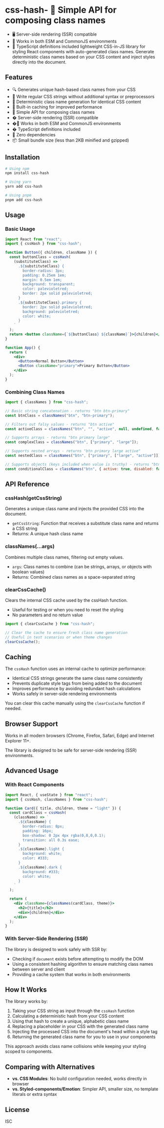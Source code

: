 # css-hash- 🧩 Simple API for composing class names
- 🖥️ Server-side rendering (SSR) compatible
- 🔄 Works in both ESM and CommonJS environments
- 📘 TypeScript definitions included lightweight CSS-in-JS library for styling React components with auto-generated class names. 
Generate deterministic class names based on your CSS content and inject styles directly into the document.

## Features

- 🔍 Generates unique hash-based class names from your CSS
- 📝 Write regular CSS strings without additional syntax or preprocessors
- 🎯 Deterministic class name generation for identical CSS content
- 💾 Built-in caching for improved performance
- 🧩 Simple API for composing class names
- �️ Server-side rendering (SSR) compatible
- �🔄 Works in both ESM and CommonJS environments
- � TypeScript definitions included
- 🚀 Zero dependencies
- 📦 Small bundle size (less than 2KB minified and gzipped)

## Installation

```bash
# Using npm
npm install css-hash

# Using yarn
yarn add css-hash

# Using pnpm
pnpm add css-hash
```

## Usage

### Basic Usage

```jsx
import React from "react";
import { cssHash } from "css-hash";

function Button({ children, className }) {
  const buttonClass = cssHash(
    (substituteClass) => `
      .${substituteClass} {
        border-radius: 3px;
        padding: 0.25em 1em;
        margin: 0.5em 1em;
        background: transparent;
        color: palevioletred;
        border: 2px solid palevioletred;
      }
      .${substituteClass}.primary {
        border: 2px solid palevioletred;
        background: palevioletred;
        color: white;
      }
    `
  );
  return <button className={`${buttonClass} ${className}`}>{children}</button>;
}

function App() {
  return (
    <div>
      <Button>Normal Button</Button>
      <Button className="primary">Primary Button</Button>
    </div>
  );
}
```

### Combining Class Names

```jsx
import { classNames } from "css-hash";

// Basic string concatenation - returns "btn btn-primary"
const btnClass = classNames("btn", "btn-primary");

// Filters out falsy values - returns "btn active"
const activeClass = classNames("btn", "", "active", null, undefined, false);

// Supports arrays - returns "btn primary large"
const complexClass = classNames("btn", ["primary", "large"]);

// Supports nested arrays - returns "btn primary large active"
const nestedClass = classNames("btn", ["primary", ["large", "active"]]);

// Supports objects (keys included when value is truthy) - returns "btn active"
const conditionalClass = classNames("btn", { active: true, disabled: false });
```

## API Reference

### cssHash(getCssString)

Generates a unique class name and injects the provided CSS into the document.

- `getCssString`: Function that receives a substitute class name and returns a CSS string
- Returns: A unique hash class name

### classNames(...args)

Combines multiple class names, filtering out empty values.

- `args`: Class names to combine (can be strings, arrays, or objects with boolean values)
- Returns: Combined class names as a space-separated string

### clearCssCache()

Clears the internal CSS cache used by the cssHash function.

- Useful for testing or when you need to reset the styling
- No parameters and no return value

```jsx
import { clearCssCache } from "css-hash";

// Clear the cache to ensure fresh class name generation
// Useful in test scenarios or when theme changes
clearCssCache();
```

## Caching

The `cssHash` function uses an internal cache to optimize performance:

- Identical CSS strings generate the same class name consistently
- Prevents duplicate style tags from being added to the document
- Improves performance by avoiding redundant hash calculations
- Works safely in server-side rendering environments

You can clear this cache manually using the `clearCssCache` function if needed.

## Browser Support

Works in all modern browsers (Chrome, Firefox, Safari, Edge) and Internet Explorer 11+.

The library is designed to be safe for server-side rendering (SSR) environments.

## Advanced Usage

### With React Components

```jsx
import React, { useState } from "react";
import { cssHash, classNames } from "css-hash";

function Card({ title, children, theme = "light" }) {
  const cardClass = cssHash(
    (className) => `
      .${className} {
        border-radius: 8px;
        padding: 16px;
        box-shadow: 0 2px 4px rgba(0,0,0,0.1);
        transition: all 0.3s ease;
      }
      .${className}.light {
        background: white;
        color: #333;
      }
      .${className}.dark {
        background: #333;
        color: white;
      }
    `
  );

  return (
    <div className={classNames(cardClass, theme)}>
      <h2>{title}</h2>
      <div>{children}</div>
    </div>
  );
}
```

### With Server-Side Rendering (SSR)

The library is designed to work safely with SSR by:
- Checking if `document` exists before attempting to modify the DOM
- Using a consistent hashing algorithm to ensure matching class names between server and client
- Providing a cache system that works in both environments

## How It Works

The library works by:

1. Taking your CSS string as input through the `cssHash` function
2. Calculating a deterministic hash from your CSS content
3. Using that hash to create a unique, alphabetic class name
4. Replacing a placeholder in your CSS with the generated class name
5. Injecting the processed CSS into the document's head within a style tag
6. Returning the generated class name for you to use in your components

This approach avoids class name collisions while keeping your styling scoped to components.

## Comparing with Alternatives

- **vs. CSS Modules**: No build configuration needed, works directly in browser
- **vs. Styled-components/Emotion**: Simpler API, smaller size, no template literals or extra syntax

## License

ISC
